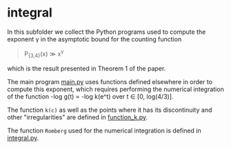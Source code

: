 # integral

In this subfolder we collect the Python programs used to compute
the exponent  &gamma;  in the asymptotic bound for the counting function

>  P<sub>{3,4}</sub>(x)  &Gt;  x<sup>&gamma;</sup> 

which is the result presented in Theorem 1 of the paper.

The main program [main.py](main.py) uses functions defined elsewhere in order to compute this exponent,
which requires performing the numerical integration of the function -log g(t) = -log k(e^t) 
over  t &isin; [0, log(4/3)].

The function `k(c)` as well as the points where it has its discontinuity and other "irregularities" are defined in [function_k.py](function_k.py).

The function `Romberg` used for the numerical integration is defined in [integral.py](integral.py).

